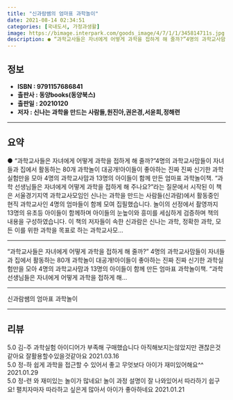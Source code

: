 ```yaml
---
title: "신과람쌤의 엄마표 과학놀이"
date: 2021-08-14 02:34:51
categories: [국내도서, 가정과생활]
image: https://bimage.interpark.com/goods_image/4/7/1/1/345814711s.jpg
description: ● “과학교사들은 자녀에게 어떻게 과학을 접하게 해 줄까?”4명의 과학교사맘들이 자녀들과 집에서 활동하는 80개 과학놀이 대공개!아이들이 좋아하는 진짜 진짜 신기한 과학실험만을 모아 4명의 과학교사맘과 13명의 아이들이 함께 만든 엄마표 과학놀이책. “과학 선생님들은 자녀에게 어떻게
---
```


## **정보**

- **ISBN : 9791157686841**
- **출판사 : 동양books(동양북스)**
- **출판일 : 20210120**
- **저자 : 신나는 과학을 만드는 사람들,원진아,권은경,서윤희,정해련**

------



## **요약**

●  “과학교사들은 자녀에게 어떻게 과학을 접하게 해 줄까?”4명의 과학교사맘들이 자녀들과 집에서 활동하는 80개 과학놀이 대공개!아이들이 좋아하는 진짜 진짜 신기한 과학실험만을 모아 4명의 과학교사맘과 13명의 아이들이 함께 만든 엄마표 과학놀이책. “과학 선생님들은 자녀에게 어떻게 과학을 접하게 해 주나요?”라는 질문에서 시작된 이 책은 서울경기지역 과학교사모임인 신나는 과학을 만드는 사람들(신과람)에서 활동중인 현직 과학교사인 4명의 엄마들이 함께 모여 집필했습니다. 놀이의 선정에서 촬영까지 13명의 유초등 아이들이 함께하며 아이들의 눈높이와 흥미를 세심하게 검증하며 책의 내용을 구성하였습니다. 이 책의 저자들이 속한 신과람은 신나는 과학, 정확한 과학, 모든 이를 위한 과학을 목표로 하는 과학교사모...

------

“과학교사들은 자녀에게 어떻게 과학을 접하게 해 줄까?”
4명의 과학교사맘들이 자녀들과 집에서 활동하는 80개 과학놀이 대공개!아이들이 좋아하는 진짜 진짜 신기한 과학실험만을 모아 4명의 과학교사맘과 13명의 아이들이 함께 만든 엄마표 과학놀이책. “과학 선생님들은 자녀에게 어떻게 과학을 접하게 해... 

------


신과람쌤의 엄마표 과학놀이 

------


## **리뷰** 

5.0 김-주 과학실험 아이디어가 부족해 구매했습니다
아직해보지는않았지만 괜찮은것같아요 
잘활용할수있을것같아요
 2021.03.16 <br/>5.0 정-하 쉽게 과학을 접근할 수 있어서 좋고 무엇보다 아이가 재미있어해요^^ 2021.01.29 <br/>5.0 정-련 와 재미있는 놀이가 많네요!
놀이 과정 설명이 잘 나와있어서 따라하기 쉽구요!
펼치자마자 따라하고 싶은게 많아서 아이가 좋아하네요
 2021.01.21 <br/>